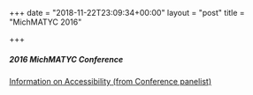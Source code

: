 +++
date = "2018-11-22T23:09:34+00:00"
layout = "post"
title = "MichMATYC 2016"

+++
##### 2016 MichMATYC Conference

[Information on Accessibility (from Conference panelist)](https://webaccess.msu.edu/Tutorials/index.html)
